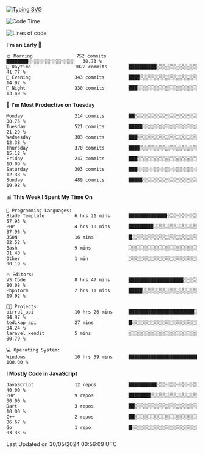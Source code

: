[![Typing SVG](https://readme-typing-svg.demolab.com?font=Fira+Code&pause=1000&color=F7F7F7&random=false&width=435&lines=Hi+%F0%9F%91%8B%2C+I'm+Rafiu+Sidqi;Junior+Backend+Developer)](https://git.io/typing-svg)
<!--START_SECTION:waka-->
![Code Time](http://img.shields.io/badge/Code%20Time-224%20hrs%2046%20mins-blue)

![Lines of code](https://img.shields.io/badge/From%20Hello%20World%20I%27ve%20Written-1.1%20million%20lines%20of%20code-blue)

**I'm an Early 🐤** 

```text
🌞 Morning                752 commits         ████████░░░░░░░░░░░░░░░░░   30.73 % 
🌆 Daytime                1022 commits        ██████████░░░░░░░░░░░░░░░   41.77 % 
🌃 Evening                343 commits         ████░░░░░░░░░░░░░░░░░░░░░   14.02 % 
🌙 Night                  330 commits         ███░░░░░░░░░░░░░░░░░░░░░░   13.49 % 
```
📅 **I'm Most Productive on Tuesday** 

```text
Monday                   214 commits         ██░░░░░░░░░░░░░░░░░░░░░░░   08.75 % 
Tuesday                  521 commits         █████░░░░░░░░░░░░░░░░░░░░   21.29 % 
Wednesday                303 commits         ███░░░░░░░░░░░░░░░░░░░░░░   12.38 % 
Thursday                 370 commits         ████░░░░░░░░░░░░░░░░░░░░░   15.12 % 
Friday                   247 commits         ███░░░░░░░░░░░░░░░░░░░░░░   10.09 % 
Saturday                 303 commits         ███░░░░░░░░░░░░░░░░░░░░░░   12.38 % 
Sunday                   489 commits         █████░░░░░░░░░░░░░░░░░░░░   19.98 % 
```


📊 **This Week I Spent My Time On** 

```text
💬 Programming Languages: 
Blade Template           6 hrs 21 mins       ██████████████░░░░░░░░░░░   57.93 % 
PHP                      4 hrs 10 mins       █████████░░░░░░░░░░░░░░░░   37.96 % 
JSON                     16 mins             █░░░░░░░░░░░░░░░░░░░░░░░░   02.52 % 
Bash                     9 mins              ░░░░░░░░░░░░░░░░░░░░░░░░░   01.40 % 
Other                    1 min               ░░░░░░░░░░░░░░░░░░░░░░░░░   00.19 % 

🔥 Editors: 
VS Code                  8 hrs 47 mins       ████████████████████░░░░░   80.08 % 
PhpStorm                 2 hrs 11 mins       █████░░░░░░░░░░░░░░░░░░░░   19.92 % 

🐱‍💻 Projects: 
birrul_api               10 hrs 26 mins      ████████████████████████░   94.97 % 
tedikap_api              27 mins             █░░░░░░░░░░░░░░░░░░░░░░░░   04.24 % 
laravel_xendit           5 mins              ░░░░░░░░░░░░░░░░░░░░░░░░░   00.79 % 

💻 Operating System: 
Windows                  10 hrs 59 mins      █████████████████████████   100.00 % 
```

**I Mostly Code in JavaScript** 

```text
JavaScript               12 repos            ██████████░░░░░░░░░░░░░░░   40.00 % 
PHP                      9 repos             ████████░░░░░░░░░░░░░░░░░   30.00 % 
Dart                     3 repos             ██░░░░░░░░░░░░░░░░░░░░░░░   10.00 % 
C++                      2 repos             ██░░░░░░░░░░░░░░░░░░░░░░░   06.67 % 
Go                       1 repo              █░░░░░░░░░░░░░░░░░░░░░░░░   03.33 % 
```




 Last Updated on 30/05/2024 00:56:09 UTC
<!--END_SECTION:waka-->
